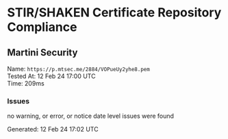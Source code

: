 # STIR/SHAKEN Certificate Repository Compliance

## Martini Security

Name: `https://p.mtsec.me/2884/VOPueUy2yhe8.pem`\
Tested At: 12 Feb 24 17:00 UTC\
Time: 209ms

### Issues

no warning, or error, or notice date level issues were found

Generated: 12 Feb 24 17:02 UTC